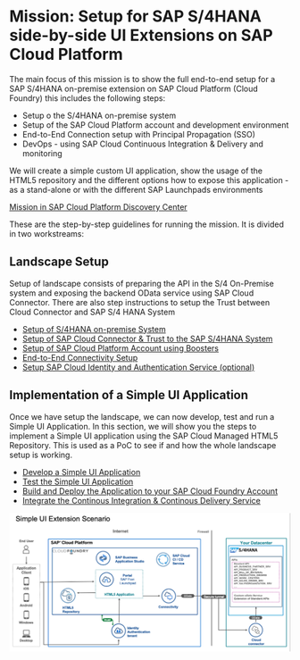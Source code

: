 # Mission: Setup for SAP S/4HANA side-by-side UI Extensions on SAP Cloud Platform

The main focus of this mission is to show the full end-to-end setup for a SAP S/4HANA on-premise extension on SAP Cloud Platform (Cloud Foundry) this includes the following steps:
* Setup o the S/4HANA on-premise system
* Setup of the SAP Cloud Platform account and development environment
* End-to-End Connection setup with Principal Propagation (SSO)
* DevOps - using SAP Cloud Continuous Integration & Delivery and monitoring

We will create a simple custom UI application, show the usage of the HTML5 repository and the different options how to expose this application - as a stand-alone or with the different SAP Launchpads environments

[Mission in SAP Cloud Platform Discovery Center](https://discovery-center.cloud.sap/protected/index.html#/missiondetail/3239/3325)


These are the step-by-step guidelines for running the mission. It is divided in two workstreams:

## Landscape Setup

Setup of landscape consists of preparing the API in the S/4 On-Premise system and exposing the backend OData service using SAP Cloud Connector. There are also step instructions to setup the Trust between Cloud Connector and SAP S/4 HANA System

* [Setup of S/4HANA on-premise System](./s4h-setup/README.md)
* [Setup of SAP Cloud Connector & Trust to the SAP S/4HANA System](./cloud-connector/README.md)
* [Setup of SAP Cloud Platform Account using Boosters](./scp-setup/README.md)
* [End-to-End Connectivity Setup](./connectivity/README.md)
* [Setup SAP Cloud Identity and Authentication Service (optional)](./custom-idp/README.md)


## Implementation of a Simple UI Application

Once we have setup the landscape, we can now develop, test and run a Simple UI Application. In this section, we will show you the steps to implement a Simple UI application using the SAP Cloud Managed HTML5 Repository. This is used as a PoC to see if and how the whole landscape setup is working.

* [Develop a Simple UI Application](./create-application/develop/README.md)
* [Test the Simple UI Application](./create-application/test/README.md)
* [Build and Deploy the Application to your SAP Cloud Foundry Account](./create-application/buildDeploy/README.md)
* [Integrate the Continous Integration & Continous Delivery Service](./ci-cd-service/README.md)
  
![Solution Diagram](./images/solution_diagram.png)